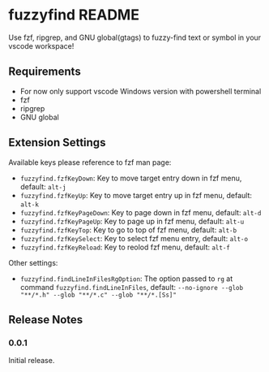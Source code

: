 # fuzzyfind README

Use fzf, ripgrep, and GNU global(gtags) to fuzzy-find text or symbol in your vscode workspace!

## Requirements

* For now only support vscode Windows version with powershell terminal
* fzf
* ripgrep
* GNU global

## Extension Settings

Available keys please reference to fzf man page:
* `fuzzyfind.fzfKeyDown`: Key to move target entry down in fzf menu, default: `alt-j`
* `fuzzyfind.fzfKeyUp`: Key to move target entry up in fzf menu, default: `alt-k`
* `fuzzyfind.fzfKeyPageDown`: Key to page down in fzf menu, default: `alt-d`
* `fuzzyfind.fzfKeyPageUp`: Key to page up in fzf menu, default: `alt-u`
* `fuzzyfind.fzfKeyTop`: Key to go to top of fzf menu, default: `alt-b`
* `fuzzyfind.fzfKeySelect`: Key to select fzf menu entry, default: `alt-o`
* `fuzzyfind.fzfKeyReload`: Key to reolod fzf menu, default: `alt-f`

Other settings:
* `fuzzyfind.findLineInFilesRgOption`: The option passed to `rg` at command `fuzzyfind.findLineInFiles`, default: `--no-ignore --glob "**/*.h" --glob "**/*.c" --glob "**/*.[Ss]"`

## Release Notes

### 0.0.1

Initial release.
